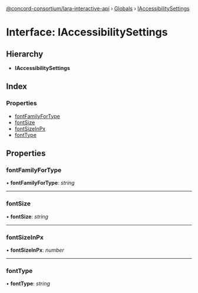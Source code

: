 [@concord-consortium/lara-interactive-api](../README.md) › [Globals](../globals.md) › [IAccessibilitySettings](iaccessibilitysettings.md)

# Interface: IAccessibilitySettings

## Hierarchy

* **IAccessibilitySettings**

## Index

### Properties

* [fontFamilyForType](iaccessibilitysettings.md#fontfamilyfortype)
* [fontSize](iaccessibilitysettings.md#fontsize)
* [fontSizeInPx](iaccessibilitysettings.md#fontsizeinpx)
* [fontType](iaccessibilitysettings.md#fonttype)

## Properties

###  fontFamilyForType

• **fontFamilyForType**: *string*

___

###  fontSize

• **fontSize**: *string*

___

###  fontSizeInPx

• **fontSizeInPx**: *number*

___

###  fontType

• **fontType**: *string*
